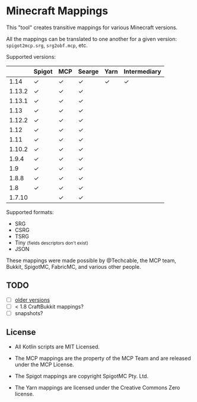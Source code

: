 # Minecraft Mappings

This "tool" creates transitive mappings for various Minecraft versions.

All the mappings can be translated to one another for a given version: `spigot2mcp.srg`, `srg2obf.mcp`, etc.

Supported versions:

|        | Spigot   | MCP      | Searge   | Yarn     | Intermediary |
|--------|----------|----------|----------|----------|--------------|
| 1.14   | &#x2713; | &#x2713; | &#x2713; | &#x2713; | &#x2713;     |
| 1.13.2 | &#x2713; | &#x2713; | &#x2713; |          |              |
| 1.13.1 | &#x2713; | &#x2713; | &#x2713; |          |              |
| 1.13   | &#x2713; | &#x2713; | &#x2713; |          |              |
| 1.12.2 | &#x2713; | &#x2713; | &#x2713; |          |              |
| 1.12   | &#x2713; | &#x2713; | &#x2713; |          |              |
| 1.11   | &#x2713; | &#x2713; | &#x2713; |          |              |
| 1.10.2 | &#x2713; | &#x2713; | &#x2713; |          |              |
| 1.9.4  | &#x2713; | &#x2713; | &#x2713; |          |              |
| 1.9    | &#x2713; | &#x2713; | &#x2713; |          |              |
| 1.8.8  | &#x2713; | &#x2713; | &#x2713; |          |              |
| 1.8    | &#x2713; | &#x2713; | &#x2713; |          |              |
| 1.7.10 |          | &#x2713; | &#x2713; |          |              |

Supported formats:

- SRG
- CSRG
- TSRG
- Tiny <small>(fields descriptors don't exist)</small>
- JSON

These mappings were made possible by @Techcable, the MCP team, Bukkit, SpigotMC, FabricMC, and various other people.

## TODO

- [ ] [older versions](https://github.com/agaricusb/MinecraftRemapping)
- [ ] < 1.8 CraftBukkit mappings?
- [ ] snapshots?

## License

* All Kotlin scripts are MIT Licensed.

* The MCP mappings are the property of the MCP Team and are released under the MCP License.

* The Spigot mappings are copyright SpigotMC Pty. Ltd.

* The Yarn mappings are licensed under the Creative Commons Zero license.
